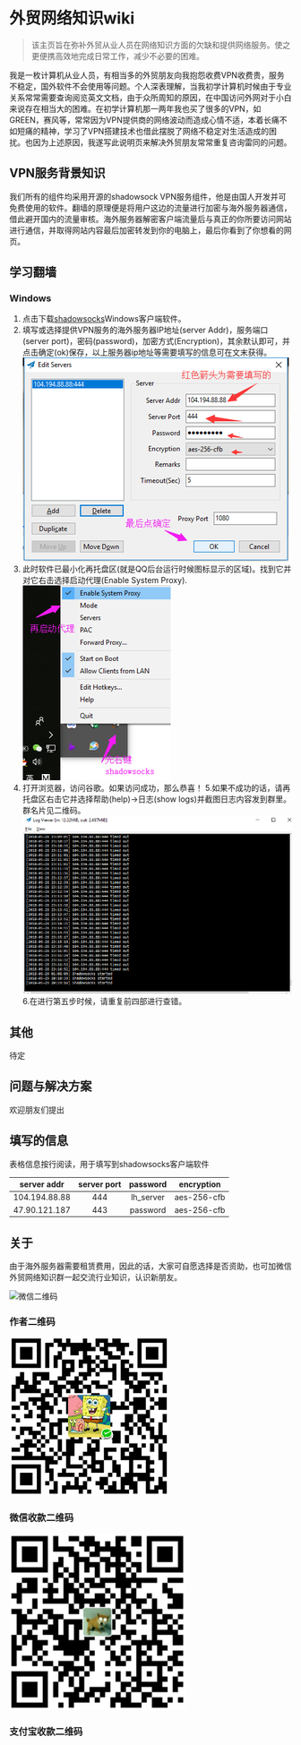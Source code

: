 #  外贸网络知识wiki

>该主页旨在弥补外贸从业人员在网络知识方面的欠缺和提供网络服务。使之更便携高效地完成日常工作，减少不必要的困难。


我是一枚计算机从业人员，有相当多的外贸朋友向我抱怨收费VPN收费贵，服务不稳定，国外软件不会使用等问题。个人深表理解，当我初学计算机时候由于专业关系常常需要查询阅览英文文档，由于众所周知的原因，在中国访问外网对于小白来说存在相当大的困难。在初学计算机那一两年我也买了很多的VPN，如GREEN，赛风等，常常因为VPN提供商的网络波动而造成心情不适，本着长痛不如短痛的精神，学习了VPN搭建技术也借此摆脱了网络不稳定对生活造成的困扰。也因为上述原因，我遂写此说明页来解决外贸朋友常常重复咨询雷同的问题。

## VPN服务背景知识
我们所有的组件均采用开源的shadowsock VPN服务组件，他是由国人开发并可免费使用的软件。翻墙的原理便是将用户这边的流量进行加密与海外服务器通信，借此避开国内的流量审核。海外服务器解密客户端流量后与真正的你所要访问网站进行通信，并取得网站内容最后加密转发到你的电脑上，最后你看到了你想看的网页。

## 学习翻墙
### Windows
1. 点击下载[shadowsocks](https://pan.baidu.com/s/1hyBZQPvoxRIJwQ_lJ-zTpw)Windows客户端软件。
2. 填写或选择提供VPN服务的海外服务器IP地址(server Addr)，服务端口(server port)，密码(password)，加密方式(Encryption)，其余默认即可，并点击确定(ok)保存，以上服务器ip地址等需要填写的信息可在文末获得。
![步骤二图片](/img/win/s2.png)
3. 此时软件已最小化再托盘区(就是QQ后台运行时候图标显示的区域)。找到它并对它右击选择启动代理(Enable System Proxy).
![步骤三图片](/img/win/s3.png)
4. 打开浏览器，访问谷歌。如果访问成功，那么恭喜！
5.如果不成功的话，请再托盘区右击它并选择帮助(help)->日志(show logs)并截图日志内容发到群里。群名片见二维码。
![步骤五图片](/img/win/s5.png)
6.在进行第五步时候，请重复前四部进行查错。

## 其他
待定

## 问题与解决方案
欢迎朋友们提出

## 填写的信息
表格信息按行阅读，用于填写到shadowsocks客户端软件

| server addr | server port | password | encryption |
| :------:    | :-------:   | :-------: | :-------: |
| 104.194.88.88 | 444       | lh_server | aes-256-cfb |
| 47.90.121.187 | 443      | password | aes-256-cfb |



## 关于
由于海外服务器需要租赁费用，因此的话，大家可自愿选择是否资助，也可加微信外贸网络知识群一起交流行业知识，认识新朋友。

![微信二维码](/img/wecht_qrcode.png)  
### 作者二维码
![微信支付](/img/pay/wechat.png) 
### 微信收款二维码                     
![支付宝支付](/img/pay/alipay.png)
### 支付宝收款二维码
